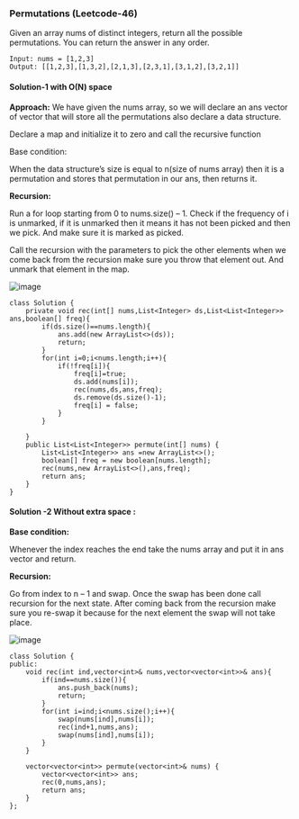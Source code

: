 ### Permutations (Leetcode-46)

Given an array nums of distinct integers, return all the possible permutations. You can return the answer in any order.
```
Input: nums = [1,2,3]
Output: [[1,2,3],[1,3,2],[2,1,3],[2,3,1],[3,1,2],[3,2,1]]
```
#### Solution-1  with O(N) space

**Approach:** We have given the nums array, so we will declare an ans vector of vector that will store all the permutations also declare a data structure.

Declare a map and initialize it to zero and call the recursive function

Base condition:

When the data structure’s size is equal to n(size of nums array)  then it is a permutation and stores that permutation in our ans, then returns it.

**Recursion:**

Run a for loop starting from 0 to nums.size() – 1. Check if the frequency of i is unmarked, if it is unmarked then it means it has not been picked and then we pick. And make sure it is marked as picked.

Call the recursion with the parameters to pick the other elements when we come back from the recursion make sure you throw that element out. And unmark that element in the map.


![image](https://user-images.githubusercontent.com/93826731/178169355-b8048b82-f48d-4ea8-ad35-833632a8b0d1.png)

```
class Solution {
    private void rec(int[] nums,List<Integer> ds,List<List<Integer>> ans,boolean[] freq){
        if(ds.size()==nums.length){
            ans.add(new ArrayList<>(ds));
            return;
        }
        for(int i=0;i<nums.length;i++){
            if(!freq[i]){
                freq[i]=true;
                ds.add(nums[i]);
                rec(nums,ds,ans,freq);
                ds.remove(ds.size()-1);
                freq[i] = false;
            }
        }
        
    }
    public List<List<Integer>> permute(int[] nums) {
        List<List<Integer>> ans =new ArrayList<>();
        boolean[] freq = new boolean[nums.length];
        rec(nums,new ArrayList<>(),ans,freq);
        return ans;
    }
}
```


#### Solution -2 Without extra space :

**Base condition:**

Whenever the index reaches the end take the nums array and put it in ans vector and return.

**Recursion:**

Go from index to n – 1 and swap. Once the swap has been done call recursion for the next state.
After coming back from the recursion make sure you re-swap it because for the next element the swap will not take place.


![image](https://user-images.githubusercontent.com/93826731/178170637-a78de5e7-c64e-4135-bd59-e601fc03adc8.png)

```
class Solution {
public:
    void rec(int ind,vector<int>& nums,vector<vector<int>>& ans){
        if(ind==nums.size()){
            ans.push_back(nums);
            return;
        }
        for(int i=ind;i<nums.size();i++){
            swap(nums[ind],nums[i]);
            rec(ind+1,nums,ans);
            swap(nums[ind],nums[i]);
        }
    }
    
    vector<vector<int>> permute(vector<int>& nums) {
        vector<vector<int>> ans;
        rec(0,nums,ans);
        return ans;
    }
};
```
